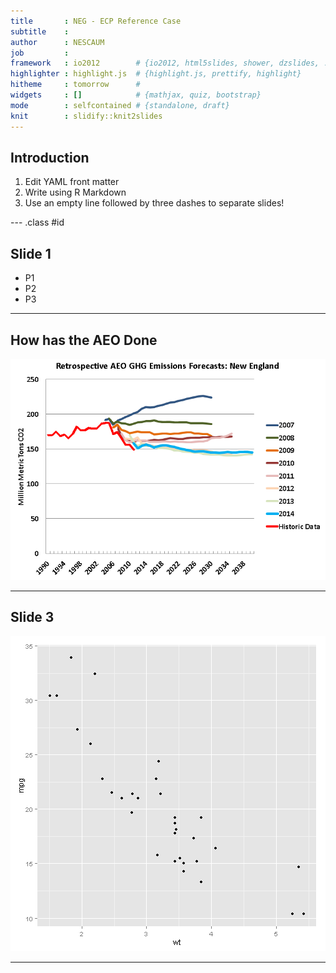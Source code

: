 ```yaml
---
title       : NEG - ECP Reference Case
subtitle    : 
author      : NESCAUM
job         : 
framework   : io2012        # {io2012, html5slides, shower, dzslides, ...}
highlighter : highlight.js  # {highlight.js, prettify, highlight}
hitheme     : tomorrow      # 
widgets     : []            # {mathjax, quiz, bootstrap}
mode        : selfcontained # {standalone, draft}
knit        : slidify::knit2slides
---
```


## Introduction

1. Edit YAML front matter
2. Write using R Markdown
3. Use an empty line followed by three dashes to separate slides!

--- .class #id 

## Slide 1

* P1
* P2
* P3

---

## How has the AEO Done

![Picture](assets/img/AEO.PNG)


---

## Slide 3

![plot of chunk unnamed-chunk-1](assets/fig/unnamed-chunk-1-1.png) 

---













